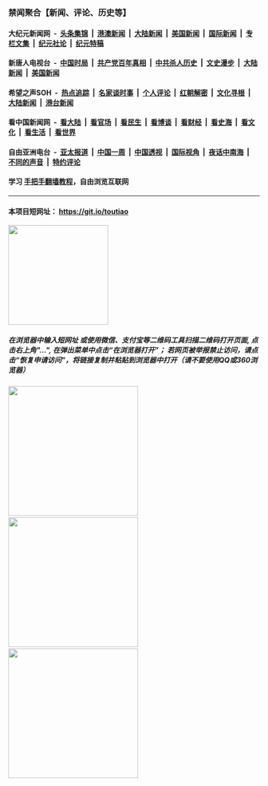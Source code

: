 ### 禁闻聚合【新闻、评论、历史等】

#### 大纪元新闻网 &nbsp;-&nbsp; [头条集锦](indexes/E头条集锦.md?t=03011502) &nbsp;|&nbsp; [港澳新闻](indexes/E港澳新闻.md?t=03011502)  &nbsp;|&nbsp; [大陆新闻](indexes/E大陆新闻.md?t=03011502) &nbsp;|&nbsp; [美国新闻](indexes/E美国新闻.md?t=03011502) &nbsp;|&nbsp; [国际新闻](indexes/E国际新闻.md?t=03011502) &nbsp;|&nbsp; [专栏文集](indexes/E专栏文集.md?t=03011502) &nbsp;|&nbsp; [纪元社论](indexes/E纪元社论.md?t=03011502) &nbsp;|&nbsp; [纪元特稿](indexes/E纪元特稿.md?t=03011502) 

#### 新唐人电视台 &nbsp;-&nbsp; [中国时局](indexes/N中国时局.md?t=03011502) &nbsp;|&nbsp; [共产党百年真相](indexes/N共产党百年真相.md?t=03011502) &nbsp;|&nbsp; [中共杀人历史](indexes/N中共杀人历史.md?t=03011502) &nbsp;|&nbsp; [文史漫步](indexes/N文史漫步.md?t=03011502) &nbsp;|&nbsp; [大陆新闻](indexes/N大陆新闻.md?t=03011502) &nbsp;|&nbsp; [美国新闻](indexes/N美国新闻.md?t=03011502)

#### 希望之声SOH &nbsp;-&nbsp; [热点追踪](indexes/H热点追踪.md?t=03011502) &nbsp;|&nbsp; [名家谈时事](indexes/H名家谈时事.md?t=03011502) &nbsp;|&nbsp; [个人评论](indexes/H个人评论.md?t=03011502)  &nbsp;|&nbsp; [红朝解密](indexes/H红朝解密.md?t=03011502) &nbsp;|&nbsp; [文化寻根](indexes/H文化寻根.md?t=03011502) &nbsp;|&nbsp; [大陆新闻](indexes/H大陆新闻.md?t=03011502) &nbsp;|&nbsp; [港台新闻](indexes/H港台新闻.md?t=03011502)

#### 看中国新闻网 &nbsp;-&nbsp; [看大陆](indexes/S看大陆.md?t=03011502) &nbsp;|&nbsp; [看官场](indexes/S看官场.md?t=03011502) &nbsp;|&nbsp; [看民生](indexes/S看民生.md?t=03011502)  &nbsp;|&nbsp; [看博谈](indexes/S看博谈.md?t=03011502) &nbsp;|&nbsp; [看财经](indexes/S看财经.md?t=03011502) &nbsp;|&nbsp; [看史海](indexes/S看史海.md?t=03011502) &nbsp;|&nbsp; [看文化](indexes/S看文化.md?t=03011502) &nbsp;|&nbsp; [看生活](indexes/S看生活.md?t=03011502) &nbsp;|&nbsp; [看世界](indexes/S看世界.md?t=03011502)

#### 自由亚洲电台 &nbsp;-&nbsp; [亚太报道](indexes/R亚太报道.md?t=03011502) &nbsp;|&nbsp; [中国一周](indexes/R中国一周.md?t=03011502) &nbsp;|&nbsp; [中国透视](indexes/R中国透视.md?t=03011502)  &nbsp;|&nbsp; [国际视角](indexes/R国际视角.md?t=03011502) &nbsp;|&nbsp; [夜话中南海](indexes/R夜话中南海.md?t=03011502) &nbsp;|&nbsp; [不同的声音](indexes/R不同的声音.md?t=03011502) &nbsp;|&nbsp; [特约评论](indexes/R特约评论.md?t=03011502)

#### 学习 [手把手翻墙教程](https://github.com/gfw-breaker/guides/wiki)，自由浏览互联网

----

#### 本项目短网址： https://git.io/toutiao
<img src="https://raw.githubusercontent.com/gfw-breaker/banned-news/master/scripts/img/qr.png" width="200px"/>  

##### 在浏览器中输入短网址 或使用微信、支付宝等二维码工具扫描二维码打开页面, 点击右上角"...", 在弹出菜单中点击“在浏览器打开”； 若网页被举报禁止访问，请点击“恢复申请访问”，将链接复制并粘贴到浏览器中打开（请不要使用QQ或360浏览器）

<img src="https://raw.githubusercontent.com/gfw-breaker/banned-news/master/scripts/img/1.png" width="260px"/> &nbsp; <img src="https://raw.githubusercontent.com/gfw-breaker/banned-news/master/scripts/img/2.png" width="260px"/> &nbsp; <img src="https://raw.githubusercontent.com/gfw-breaker/banned-news/master/scripts/img/3.png" width="260px"/>

